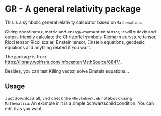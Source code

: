 # GR - A general relativity package

This is a symbolic general relativity calculator based on `Mathematica`.

Giving coordinates, metric and energy-momentum tensor, it will quickly and output-friendly calculate the Christoffel symbols, Riemann curvature tensor, Ricci tensor, Ricci scalar, Einstein tensor, Einstein equations, geodesic equations and anything related if you want.

The package is from https://library.wolfram.com/infocenter/MathSource/8847/ .

Besides, you can test Killing vector, solve Einstein equations...

## Usage

Just download all, and check the `GRnotebook.nb` notebook using `Mathematica`. An example in it is a simple Schwarzschild condition. You can edit it as you want.

